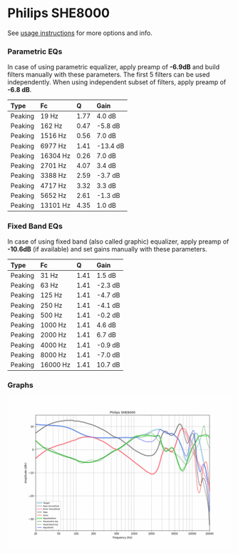 # Philips SHE8000
See [usage instructions](https://github.com/jaakkopasanen/AutoEq#usage) for more options and info.

### Parametric EQs
In case of using parametric equalizer, apply preamp of **-6.9dB** and build filters manually
with these parameters. The first 5 filters can be used independently.
When using independent subset of filters, apply preamp of **-6.8 dB**.

| Type    | Fc       |    Q | Gain     |
|:--------|:---------|:-----|:---------|
| Peaking | 19 Hz    | 1.77 | 4.0 dB   |
| Peaking | 162 Hz   | 0.47 | -5.8 dB  |
| Peaking | 1516 Hz  | 0.56 | 7.0 dB   |
| Peaking | 6977 Hz  | 1.41 | -13.4 dB |
| Peaking | 16304 Hz | 0.26 | 7.0 dB   |
| Peaking | 2701 Hz  | 4.07 | 3.4 dB   |
| Peaking | 3388 Hz  | 2.59 | -3.7 dB  |
| Peaking | 4717 Hz  | 3.32 | 3.3 dB   |
| Peaking | 5652 Hz  | 2.61 | -1.3 dB  |
| Peaking | 13101 Hz | 4.35 | 1.0 dB   |

### Fixed Band EQs
In case of using fixed band (also called graphic) equalizer, apply preamp of **-10.6dB**
(if available) and set gains manually with these parameters.

| Type    | Fc       |    Q | Gain    |
|:--------|:---------|:-----|:--------|
| Peaking | 31 Hz    | 1.41 | 1.5 dB  |
| Peaking | 63 Hz    | 1.41 | -2.3 dB |
| Peaking | 125 Hz   | 1.41 | -4.7 dB |
| Peaking | 250 Hz   | 1.41 | -4.1 dB |
| Peaking | 500 Hz   | 1.41 | -0.2 dB |
| Peaking | 1000 Hz  | 1.41 | 4.6 dB  |
| Peaking | 2000 Hz  | 1.41 | 6.7 dB  |
| Peaking | 4000 Hz  | 1.41 | -0.9 dB |
| Peaking | 8000 Hz  | 1.41 | -7.0 dB |
| Peaking | 16000 Hz | 1.41 | 10.7 dB |

### Graphs
![](./Philips%20SHE8000.png)